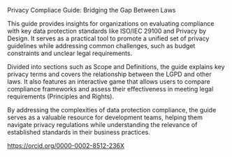 Privacy Compliace Guide: Bridging the Gap Between Laws

This guide provides insights for organizations on evaluating compliance with key data protection standards like ISO/IEC 29100 and Privacy by Design. It serves as a practical tool to promote a unified set of privacy guidelines while addressing common challenges, such as budget constraints and unclear legal requirements.

Divided into sections such as Scope and Definitions, the guide explains key privacy terms and covers the relationship between the LGPD and other laws. It also features an interactive game that allows users to compare compliance frameworks and assess their effectiveness in meeting legal requirements (Principles and Rights).

By addressing the complexities of data protection compliance, the guide serves as a valuable resource for development teams, helping them navigate privacy regulations while understanding the relevance of established standards in their business practices.

https://orcid.org/0000-0002-8512-236X
